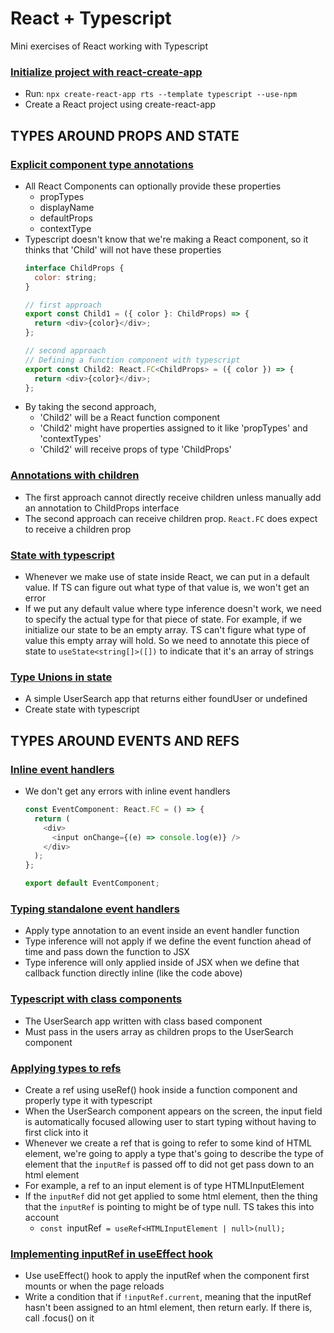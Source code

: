 # React + Typescript

Mini exercises of React working with Typescript

### [Initialize project with react-create-app](https://github.com/sungnga/practice/commit/26a767aebb617c416255f2d4b51e82db54777621?ts=2)
- Run: `npx create-react-app rts --template typescript --use-npm`
- Create a React project using create-react-app


## TYPES AROUND PROPS AND STATE

### [Explicit component type annotations](https://github.com/sungnga/practice/commit/bc674414e0d654b4da0ee2fe6255c49871a12bf1?ts=2)
- All React Components can optionally provide these properties
  - propTypes
  - displayName
  - defaultProps
  - contextType
- Typescript doesn't know that we're making a React component, so it thinks that 'Child' will not have these properties
  ```js
  interface ChildProps {
    color: string;
  }

  // first approach
  export const Child1 = ({ color }: ChildProps) => {
    return <div>{color}</div>;
  };

  // second approach
  // Defining a function component with typescript
  export const Child2: React.FC<ChildProps> = ({ color }) => {
    return <div>{color}</div>;
  };
  ```
- By taking the second approach,
  - 'Child2' will be a React function component
  - 'Child2' might have properties assigned to it like 'propTypes' and 'contextTypes'
  - 'Child2' will receive props of type 'ChildProps'

### [Annotations with children](https://github.com/sungnga/practice/commit/17b20a1f0ad1e891d3af03d1fb0cf01b2580f4e0?ts=2)
- The first approach cannot directly receive children unless manually add an annotation to ChildProps interface
- The second approach can receive children prop. `React.FC` does expect to receive a children prop

### [State with typescript](https://github.com/sungnga/practice/commit/feb9e3cf4b0ab6c4db0bf78dd96004d036deadf4?ts=2)
- Whenever we make use of state inside React, we can put in a default value. If TS can figure out what type of that value is, we won't get an error
- If we put any default value where type inference doesn't work, we need to specify the actual type for that piece of state. For example, if we initialize our state to be an empty array. TS can't figure what type of value this empty array will hold. So we need to annotate this piece of state to `useState<string[]>([])` to indicate that it's an array of strings

### [Type Unions in state](https://github.com/sungnga/practice/commit/f0fbfcf656fe3b7232919c9ff427e07709a0eaa9?ts=2)
- A simple UserSearch app that returns either foundUser or undefined
- Create state with typescript


## TYPES AROUND EVENTS AND REFS

### [Inline event handlers](https://github.com/sungnga/practice/commit/dfa885dd1aced2fc0b3fb136a9a045349368bfb9?ts=2)
- We don't get any errors with inline event handlers
  ```ts
  const EventComponent: React.FC = () => {
    return (
      <div>
        <input onChange={(e) => console.log(e)} />
      </div>
    );
  };

  export default EventComponent;
  ```

### [Typing standalone event handlers](https://github.com/sungnga/practice/commit/dfa885dd1aced2fc0b3fb136a9a045349368bfb9?ts=2)
- Apply type annotation to an event inside an event handler function
- Type inference will not apply if we define the event function ahead of time and pass down the function to JSX
- Type inference will only applied inside of JSX when we define that callback function directly inline (like the code above)

### [Typescript with class components](https://github.com/sungnga/practice/commit/5936659f752902992beb811df6a7c0cbd9be28da?ts=2)
- The UserSearch app written with class based component
- Must pass in the users array as children props to the UserSearch component

### [Applying types to refs](https://github.com/sungnga/practice/commit/00aecc3cc20093c9afc906896c89713650a88cfb?ts=2)
- Create a ref using useRef() hook inside a function component and properly type it with typescript
- When the UserSearch component appears on the screen, the input field is automatically focused allowing user to start typing without having to first click into it
- Whenever we create a ref that is going to refer to some kind of HTML element, we're going to apply a type that's going to describe the type of element that the `inputRef` is passed off to did not get pass down to an html element
- For example, a ref to an input element is of type HTMLInputElement
- If the `inputRef` did not get applied to some html element, then the thing that the `inputRef` is pointing to might be of type null. TS takes this into account
  - `const `inputRef` = useRef<HTMLInputElement | null>(null);`

### [Implementing inputRef in useEffect hook](https://github.com/sungnga/practice/commit/3b30433ed3eb1ecb09b3d6b1a9b33d80d045d7c7?ts=2)
- Use useEffect() hook to apply the inputRef when the component first mounts or when the page reloads
- Write a condition that if `!inputRef.current`, meaning that the inputRef hasn't been assigned to an html element, then return early. If there is, call .focus() on it
